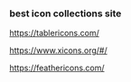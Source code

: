 ### best icon collections site


https://tablericons.com/

https://www.xicons.org/#/

https://feathericons.com/
